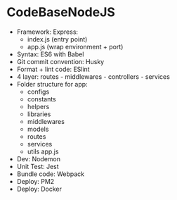 # CodeBaseNodeJS

-   Framework: Express: 
    + index.js (entry point)
    + app.js (wrap environment + port)
-   Syntax: ES6 with Babel 
-   Git commit convention: Husky
-   Format + lint code: ESlint 
-   4 layer: routes - middlewares - controllers - services
-   Folder structure for app:
    + configs
    + constants
    + helpers
    + libraries
    + middlewares
    + models
    + routes
    + services
    + utils
    app.js 
-   Dev: Nodemon
-   Unit Test: Jest
-   Bundle code: Webpack
-   Deploy: PM2
-   Deploy: Docker